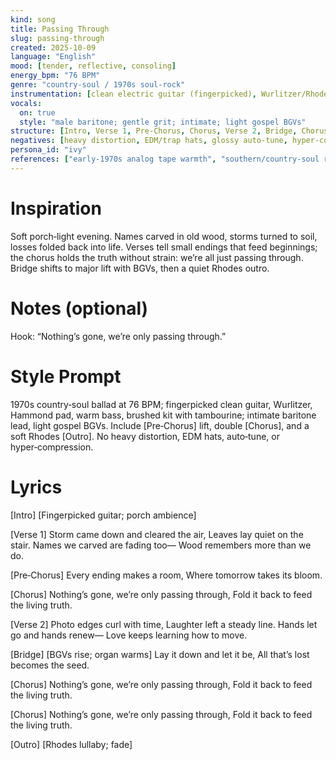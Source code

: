```yaml
---
kind: song
title: Passing Through
slug: passing-through
created: 2025-10-09
language: "English"
mood: [tender, reflective, consoling]
energy_bpm: "76 BPM"
genre: "country‑soul / 1970s soul‑rock"
instrumentation: [clean electric guitar (fingerpicked), Wurlitzer/Rhodes, Hammond organ pad, warm electric bass, brushed drums, tambourine, subtle string pad]
vocals:
  on: true
  style: "male baritone; gentle grit; intimate; light gospel BGVs"
structure: [Intro, Verse 1, Pre‑Chorus, Chorus, Verse 2, Bridge, Chorus, Chorus, Outro]
negatives: [heavy distortion, EDM/trap hats, glossy auto‑tune, hyper‑compression]
persona_id: "ivy"
references: ["early‑1970s analog tape warmth", "southern/country‑soul rhythm section", "soul ballad arrangements"]
---
```


# Inspiration
Soft porch‑light evening. Names carved in old wood, storms turned to soil, losses folded back into life. Verses tell small endings that feed beginnings; the chorus holds the truth without strain: we’re all just passing through. Bridge shifts to major lift with BGVs, then a quiet Rhodes outro.

# Notes (optional)
Hook: “Nothing’s gone, we’re only passing through.”

# Style Prompt
1970s country‑soul ballad at 76 BPM; fingerpicked clean guitar, Wurlitzer, Hammond pad, warm bass, brushed kit with tambourine; intimate baritone lead, light gospel BGVs. Include [Pre‑Chorus] lift, double [Chorus], and a soft Rhodes [Outro]. No heavy distortion, EDM hats, auto‑tune, or hyper‑compression.

# Lyrics
[Intro]
[Fingerpicked guitar; porch ambience]

[Verse 1]
Storm came down and cleared the air,
Leaves lay quiet on the stair.
Names we carved are fading too—
Wood remembers more than we do.

[Pre‑Chorus]
Every ending makes a room,
Where tomorrow takes its bloom.

[Chorus]
Nothing’s gone, we’re only passing through,
Fold it back to feed the living truth.

[Verse 2]
Photo edges curl with time,
Laughter left a steady line.
Hands let go and hands renew—
Love keeps learning how to move.

[Bridge]
[BGVs rise; organ warms]
Lay it down and let it be,
All that’s lost becomes the seed.

[Chorus]
Nothing’s gone, we’re only passing through,
Fold it back to feed the living truth.

[Chorus]
Nothing’s gone, we’re only passing through,
Fold it back to feed the living truth.

[Outro]
[Rhodes lullaby; fade]

